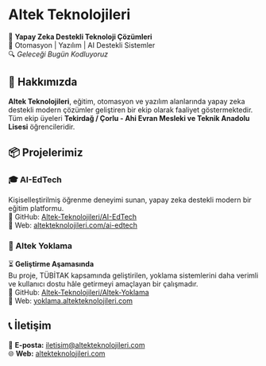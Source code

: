 # Altek Teknolojileri  
🚀 **Yapay Zeka Destekli Teknoloji Çözümleri**  
🤖 Otomasyon | Yazılım | AI Destekli Sistemler  
🔍 *Geleceği Bugün Kodluyoruz*

## 🧠 Hakkımızda  
**Altek Teknolojileri**, eğitim, otomasyon ve yazılım alanlarında yapay zeka destekli modern çözümler geliştiren bir ekip olarak faaliyet göstermektedir.  
Tüm ekip üyeleri **Tekirdağ / Çorlu - Ahi Evran Mesleki ve Teknik Anadolu Lisesi** öğrencileridir.

## 📦 Projelerimiz

### 🎓 AI-EdTech  
Kişiselleştirilmiş öğrenme deneyimi sunan, yapay zeka destekli modern bir eğitim platformu.  
🔗 GitHub: [Altek-Teknolojileri/AI-EdTech](https://github.com/Altek-Teknolojileri/AI-EdTech)  
🔗 Web: [altekteknolojileri.com/ai-edtech](https://altekteknolojileri.com/ai-edtech/)

### 📝 Altek Yoklama  
⏳ **Geliştirme Aşamasında**  
Bu proje, TÜBİTAK kapsamında geliştirilen, yoklama sistemlerini daha verimli ve kullanıcı dostu hâle getirmeyi amaçlayan bir çalışmadır.  
🔗 GitHub: [Altek-Teknolojileri/Altek-Yoklama](https://github.com/Altek-Teknolojileri/Altek-Yoklama)  
🔗 Web: [yoklama.altekteknolojileri.com](https://yoklama.altekteknolojileri.com/)

## 📞 İletişim  
📧 **E-posta:** [iletisim@altekteknolojileri.com](mailto:iletisim@altekteknolojileri.com)  
🌐 **Web:** [altekteknolojileri.com](https://altekteknolojileri.com/)
